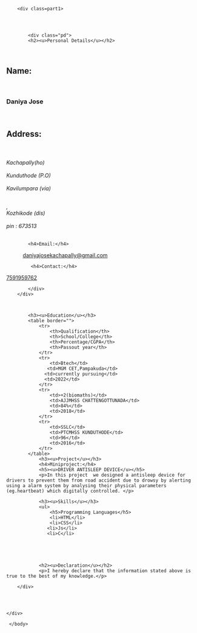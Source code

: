 <!DOCTYPE html>
<html lang="en">
<head>
				<meta charset="UTF-8">
				<title>Page title</title>
</head>
<body>
				<!DOCTYPE html>
<html lang="en">
<head>
    <meta charset="UTF-8">
    <meta http-equiv="X-UA-Compatible" content="IE=edge">
    <meta name="viewport" content="width=device-width, initial-scale=1.0">
    <title>Document</title>
    <link rel="stylesheet" href="biodata.css">
</head>
<body style="background-color:powderpink;">
    <div class="main-body">

        <div class=part1>
        				

 

            <div class="pd">
            <h2><u>Personal Details</u></h2>
            
    <h2>Name:</h2>
            <h3>Daniya Jose</h3>
        
            <h2>Address:</h2>
            <h6>Kachapally(ho) <br>
               <br> Kunduthode (P.O)<br>
               <br> Kavilumpara (via)<br>
 
                         
                         ,<br> Kozhikode (dis)<br>
                        <br> pin : 673513
            </h6>

            <h4>Email:</h4>
            <a href="mailto: daniyajosekachapally@gmail.com.com">daniyajosekachapally@gmail.com</a>
             
             <h4>Contact:</h4>
             
             
<a href="tel:7591959762">7591959762</a>
            

            </div>
        </div>    
        
       

            <h3><u>Education</u></h3>
            <table border="">
                <tr>
                    <th>Qualification</th>
                    <th>School/College</th>
                    <th>Percentage/CGPA</th>
                    <th>Passout year</th>
                </tr>
                <tr>
                    <td>Btech</td>
                   <td>MGM CET,Pampakuda</td>
                  <td>currently pursuing</td>
                  <td>2022</td>
                </tr>
                <tr>
                    <td>+2(biomaths)</td>
                    <td>AJJMHSS CHATTENGOTTUNADA</td>
                    <td>84%</td>
                    <td>2018</td>
                </tr>
                <tr>
                    <td>SSLC</td>
                    <td>PTCMHSS KUNDUTHODE</td>
                    <td>96</td>
                    <td>2016</td>
                </tr>
            </table>
                <h3><u>Project</u></h3>
                <h4>Miniproject:</h4>
                <h5><u>DRIVER ANTISLEEP DEVICE</u></h5>
                <p>In this project  we designed a antisleep device for drivers to prevent them from road accident due to drowsy by alerting using a alarm system by analysing their physical parameters (eg.heartbeat) which digitally controlled. </p>

                <h3><u>Skills</u></h3>
                <ul>
                    <h5>Programming Languages</h5>
                    <li>HTML</li>
                    <li>CSS</li>
                   <li>Js</li>
                   <li>C</li>
                    
                 
               
               

                <h2><u>Declaration</u></h2>
                <p>I hereby declare that the information stated above is true to the best of my knowledge.</p>
          
        </div>
        

        

    </div>
    
     </body>
 </html>
</body>
</html>
